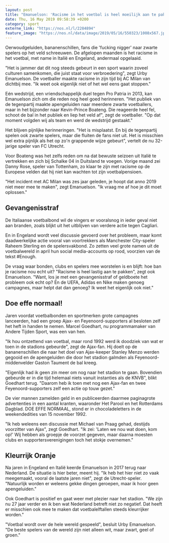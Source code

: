 ```yaml
---
layout: post
title: "Emanuelson: 'Racisme in het voetbal is heel moeilijk aan te pakken'"
date: Thu, 16 May 2019 09:58:39 +0200
category: sport
externe_link: "https://nos.nl/l/2284894"
feature_image: "https://nos.nl/data/image/2019/05/16/550323/1008x567.jpg"
---
```


<p>Oerwoudgeluiden, bananenschillen, fans die 'fucking nigger' naar zwarte spelers op het veld schreeuwen. De afgelopen maanden is het racisme in het voetbal, met name in Italië en Engeland, andermaal opgelaaid.</p>
<p>"Het is jammer dat dit nog steeds gebeurt in een sport waarin zoveel culturen samenkomen, die juist staat voor verbroedering", zegt Urby Emanuelson. De voetballer maakte racisme in zijn tijd bij AC Milan van dichtbij mee. "Ik weet ook eigenlijk niet of het wel eens gaat stoppen."</p>
<p>Eén wedstrijd, een vriendschappelijk duel tegen Pro Patria in 2013, kan Emanuelson zich om die reden nog heel goed herinneren. "Het publiek van de tegenpartij maakte apengeluiden naar meerdere zwarte voetballers, maar in het bijzonder naar Kevin-Prince Boateng. Die reageerde heel fel, schoot de bal in het publiek en liep het veld af", zegt de voetballer. "Op dat moment volgden wij als team en werd de wedstrijd gestaakt."</p>
<p>Het blijven pijnlijke herinneringen. "Het is misplaatst. En bij de tegenpartij spelen ook zwarte spelers, maar die fluiten de fans niet uit. Het is misschien wel extra pijnlijk als het op zo'n grappende wijze gebeurt", vertelt de nu 32-jarige speler van FC Utrecht.</p>
<p>Voor Boateng was het zelfs reden om na dat bewuste seizoen uit Italië te vertrekken en zich bij Schalke 04 in Duitsland te voegen. Vorige maand zei Danny Rose, speler van Tottenham, zo klaar te zijn met racisme op de Europese velden dat hij niet kan wachten tot zijn voetbalpensioen.</p>
<p>"Het incident met AC Milan was zes jaar geleden, je hoopt dat anno 2019 niet meer mee te maken", zegt Emanuelson. "Ik vraag me af hoe je dit moet oplossen."</p>
<h2>Gevangenisstraf</h2>
<p>De Italiaanse voetbalbond wil de vingers er vooralsnog in ieder geval niet aan branden, zoals blijkt uit het uitblijven van verdere actie tegen Cagliari.</p>
<p>En in Engeland wordt veel discussie gevoerd over het probleem, maar komt daadwerkelijke actie vooral van voortrekkers als Manchester City-speler Raheem Sterling en de spelersvakbond. Zo zetten veel grote namen uit de voetbalwereld in april hun social media-accounts op rood, voorzien van de tekst #Enough.</p>
<p>De vraag waar bonden, clubs en spelers mee worstelen is en blijft: hoe ban je racisme nou echt uit? "Racisme is heel lastig aan te pakken", zegt ook Emanuelson. "Want, los je met een gevangenisstraf of geldboete het probleem ook echt op? En de UEFA, Adidas en Nike maken genoeg campagnes, maar helpt dat dan genoeg? Ik weet het eigenlijk ook niet."</p>
<h2>Doe effe normaal!</h2>
<p>Jaren voordat voetbalbonden en sportmerken grote campagnes lanceerden, had een groep Ajax- en Feyenoord-supporters al besloten zelf het heft in handen te nemen. Marcel Goedhart, nu programmamaker van Andere Tijden Sport, was een van hen.</p>
<p>"Ik hou ontzettend van voetbal, maar rond 1992 werd ik doodziek van wat er toen in de stadions gebeurde", zegt de Ajax-fan. Hij doelt op de bananenschillen die naar het doel van Ajax-keeper Stanley Menzo werden gegooid en de apengeluiden die door het stadion galmden als Feyenoord-middenvelder Gaston Taument de bal kreeg.</p>
<p>"Eigenlijk had ik geen zin meer om nog naar het stadion te gaan. Bovendien gebeurde er in die tijd helemaal niets vanuit instanties als de KNVB", blikt Goedhart terug. "Daarom heb ik toen met nog een Ajax-fan en twee Feyenoord-supporters zelf een actie op touw gezet."</p>
<p>De vier mannen zamelden geld in en publiceerden daarmee paginagrote advertenties in een aantal kranten, waaronder Het Parool en het Rotterdams Dagblad. DOE EFFE NORMAAL, stond er in chocoladeletters in de weekendedities van 15 november 1992.</p>
<p>"Ik heb weleens een discussie met Michael van Praag gehad, destijds voorzitter van Ajax", zegt Goedhart. "Ik zei: 'Laten we nou wat doen, kom op!' Wij hebben als groepje de voorzet gegeven, maar daarna moesten clubs en supportersverenigingen toch het stokje overnemen."</p>
<h2>Kleurrijk Oranje</h2>
<p>Na jaren in Engeland en Italië keerde Emanuelson in 2017 terug naar Nederland. De situatie is hier beter, meent hij. "Ik heb het hier niet zo vaak meegemaakt, vooral de laatste jaren niet", zegt de Utrecht-speler. "Natuurlijk worden er weleens gekke dingen geroepen, maar ik hoor geen apengeluiden."</p>
<p>Ook Goedhart is positief en gaat weer met plezier naar het stadion. "We zijn nu 27 jaar verder en ik ben wat Nederland betreft niet zo negatief. Dat heeft er misschien ook mee te maken dat voetbalelftallen steeds kleurrijker worden."</p>
<p>"Voetbal wordt over de hele wereld gespeeld", besluit Urby Emanuelson. "De beste spelers van de wereld zijn niet alleen wit, maar zwart, geel of groen."</p>
